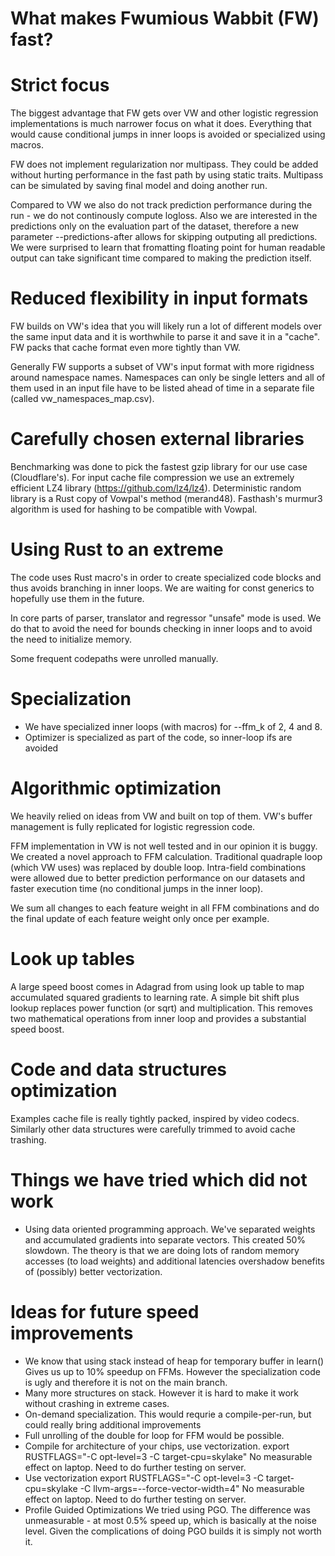 # What makes Fwumious Wabbit (FW) fast?

# Strict focus

The biggest advantage that FW gets over VW and other logistic regression 
implementations is much narrower focus on what it does. Everything that 
would cause conditional jumps in inner loops is avoided or specialized 
using macros.

FW does not implement regularization nor multipass. They could be added 
without hurting performance in the fast path by using static traits.
Multipass can be simulated by saving final model and doing another run.

Compared to VW we also do not track prediction performance during the run - 
we do not continously compute logloss. Also we are interested in the 
predictions only on the evaluation part of the dataset, therefore a new 
parameter  --predictions-after allows for skipping outputing all predictions. 
We were surprised to learn that fromatting floating point for human readable 
output can take significant time compared to making the prediction itself. 

# Reduced flexibility in input formats

FW builds on VW's idea that you will likely run a lot of different models
over the same input data and it is worthwhile to parse it and save it in a
"cache". FW packs that cache format even more tightly than VW.

Generally FW supports a subset of VW's input format with more rigidness 
around namespace names. Namespaces can only be single letters and all of them 
used in an input file have to be listed ahead of time in a separate file 
(called vw_namespaces_map.csv).

# Carefully chosen external libraries

Benchmarking was done to pick the fastest gzip library for our use case
(Cloudflare's). For input cache file compression we use an extremely 
efficient LZ4 library (https://github.com/lz4/lz4). Deterministic random 
library is a Rust copy of Vowpal's method (merand48). Fasthash's murmur3 
algorithm is used for hashing to be compatible with Vowpal.

# Using Rust to an extreme

The code uses Rust macro's in order to create specialized code blocks and
thus avoids branching in inner loops. We are waiting for const generics to
hopefully use them in the future.

In core parts of parser, translator and regressor "unsafe" mode is used. 
We do that to avoid the need for bounds checking in inner loops and to 
avoid the need to initialize memory.

Some frequent codepaths were unrolled manually.

# Specialization
- We have specialized inner loops (with macros) for --ffm_k of 2, 4 and 8.
- Optimizer is specialized as part of the code, so inner-loop ifs are
avoided

# Algorithmic optimization

We heavily relied on ideas from VW and built on top of them. VW's buffer
management is fully replicated for logistic regression code.

FFM implementation in VW is not well tested and in our opinion it is 
buggy. We created a novel approach to FFM calculation. 
Traditional quadraple loop (which VW uses) was replaced by double loop. 
Intra-field combinations were allowed due to better prediction performance 
on our datasets and faster execution time (no conditional jumps in the inner 
loop).

We sum all changes to each feature weight in all FFM combinations and do the
final update of each feature weight only once per example. 

# Look up tables

A large speed boost comes in Adagrad from using look up table to 
map accumulated squared gradients to learning rate. A simple bit shift plus
lookup replaces power function (or sqrt) and multiplication. 
This removes two mathematical operations from inner loop and provides a
substantial speed boost.

# Code and data structures optimization

Examples cache file is really tightly packed, inspired by video codecs.
Similarly other data structures were carefully trimmed to avoid cache
trashing.


# Things we have tried which did not work
- Using data oriented programming approach. We've separated weights and 
accumulated gradients into separate vectors. This created 50% slowdown. The
theory is that we are doing lots of random memory accesses (to load weights)
and additional latencies overshadow benefits of (possibly) better
vectorization.

# Ideas for future speed improvements
- We know that using stack instead of heap for temporary buffer in learn() 
Gives us up to 10% speedup on FFMs. However the specialization code is ugly 
and therefore it is not on the main branch.
- Many more structures on stack. However it is hard to make it work without
crashing in extreme cases.
- On-demand specialization. This would requrie a compile-per-run, but could
really bring additional improvements
- Full unrolling of the double for loop for FFM would be possible.
- Compile for architecture of your chips, use vectorization.
export RUSTFLAGS="-C opt-level=3 -C target-cpu=skylake"
No measurable effect on laptop. Need to do further testing on server.
- Use vectorization
export RUSTFLAGS="-C opt-level=3 -C target-cpu=skylake -C llvm-args=--force-vector-width=4"
No measurable effect on laptop. Need to do further testing on server.
- Profile Guided Optimizations
We tried using PGO. The difference was unmeasurable - at most 0.5% speed
up, which is basically at the noise level. Given the complications of 
doing PGO builds it is simply not worth it.












